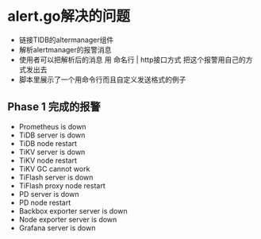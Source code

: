 # alert.go解决的问题
- 链接TIDB的altermanager组件
- 解析alertmanager的报警消息
- 使用者可以把解析后的消息 用 命名行 | http接口方式 把这个报警用自己的方式发出去
- 脚本里展示了一个用命令行而且自定义发送格式的例子


## Phase 1 完成的报警
* Prometheus is down
* TiDB server is down
* TiDB node restart
* TiKV server is down
* TiKV node restart
* TiKV GC cannot work
* TiFlash server is down
* TiFlash proxy node restart
* PD server is down
* PD node restart
* Backbox exporter server is down
* Node exporter server is down
* Grafana server is down
